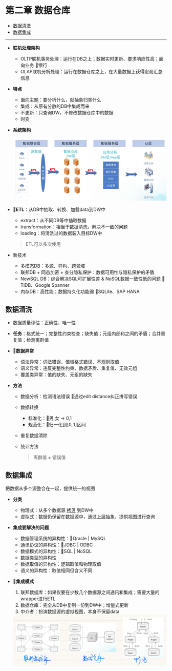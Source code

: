 # 第二章 数据仓库

* [数据清洗](#数据清洗)
* [数据集成](#数据集成)

------

- **联机处理架构**

  - OLTP联机事务处理：运行在DB之上；数据实时更新、要求响应性高；面向业务   🌰银行
  - OLAP联机分析处理：运行在数据仓库之上，在大量数据上获得宏观汇总信息

- **特点**

  - 面向主题：要分析什么，就抽象归类什么
  - 集成：从原有分散的DB中集成而来
  - 不更新：只查询DW，不修改数据仓库中的数据
  - 时变

- **系统架构**

  ![image-20210118102452717](../assets/image-20210118102452717.png)

- **🌟ETL**：从DB中抽取、转换、加载data到DW中

  - extract：从不同DB等中抽取数据
  - transformation：相当于数据清洗，解决不一致的问题
  - loading：将清洗过的数据装入目标DW中

  > ETL可以多次使用

- 新技术

  - 多模态DB：多源、异构、跨领域
  - 联邦DB + 同态加密 + 查分隐私保护：数据可用性与隐私保护的矛盾
  - NewSQL DB：综合解决SQL可扩展性差 & NoSQL数据一致性低的问题  🌰TiDB、Google Spanner
  - 内存DB：高性能；数据持久化功能弱  🌰SQLite、SAP HANA



## 数据清洗

- 数据质量评估：正确性、唯一性

- **任务**：格式统一；完整性约束检查；缺失值；元组内部和之间的矛盾；合并重复值；检测离群值

- **🌟数据异常**

  - 语法异常：词法错误、值域格式错误、不规则取值
  - 语义异常：违反完整性约束、数据矛盾、重复值、无效元组
  - 覆盖类异常：值的缺失、元组的缺失

- **方法**

  - 数据分析：检测语法错误  🌰通过edit distance纠正拼写错误

  - 数据转换

    - 标准化：🌰男,女 -> 0,1
    - 规范化：🌰归一化到$[0,1]$区间

  - 重复数据清除

  - 统计方法

    > 离群值 ≠ 错误值



## 数据集成

把数据从多个源整合在一起，提供统一的视图

- **分类**

  - 物理式：从多个数据源 <u>拷贝</u> 到DW中
  - 虚拟式：数据仍保留在数据源中，通过上层抽象，提供视图进行查询

- **集成要解决的问题**

  - 数据管理系统的异构性：🌰Qracle | MySQL
  - 通讯协议的异构性：🌰JDBC | ODBC
  - 数据模式的异构性：🌰SQL | NoSQL
  - 数据类型的异构性
  - 数据取值的异构性：逻辑取值和物理取值
  - 语义的异构性：取值相同但含义不同

- **🌟集成模式**

  1. 联邦数据库：如果仅要在少数几个数据源之间通讯和集成；需要大量的wrapper进行ETL
  2. 数据仓库：完全从DB中复制一份到DW中；增量式更新
  3. 中介者：扮演数据源的虚拟视图，本身不保留data

  <img src="../assets/image-20210118103929352.png" alt="image-20210118103929352" style="zoom:50%;" />
